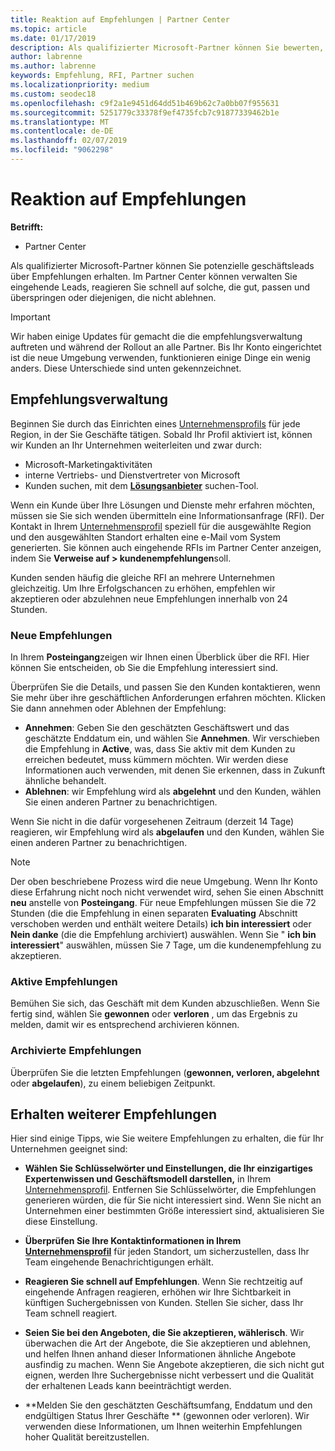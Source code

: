 ```yaml
---
title: Reaktion auf Empfehlungen | Partner Center
ms.topic: article
ms.date: 01/17/2019
description: Als qualifizierter Microsoft-Partner können Sie bewerten, verhandeln und Beantworten von Weiterleitungen über das Partner Center.
author: labrenne
ms.author: labrenne
keywords: Empfehlung, RFI, Partner suchen
ms.localizationpriority: medium
ms.custom: seodec18
ms.openlocfilehash: c9f2a1e9451d64dd51b469b62c7a0bb07f955631
ms.sourcegitcommit: 5251779c33378f9ef4735fcb7c91877339462b1e
ms.translationtype: MT
ms.contentlocale: de-DE
ms.lasthandoff: 02/07/2019
ms.locfileid: "9062298"
---
```

# <a name="responding-to-referrals"></a>Reaktion auf Empfehlungen

**Betrifft:**

-  Partner Center

Als qualifizierter Microsoft-Partner können Sie potenzielle geschäftsleads über Empfehlungen erhalten. Im Partner Center können verwalten Sie eingehende Leads, reagieren Sie schnell auf solche, die gut, passen und überspringen oder diejenigen, die nicht ablehnen. 

> [!IMPORTANT]
> Wir haben einige Updates für gemacht die die empfehlungsverwaltung auftreten und während der Rollout an alle Partner. Bis Ihr Konto eingerichtet ist die neue Umgebung verwenden, funktionieren einige Dinge ein wenig anders. Diese Unterschiede sind unten gekennzeichnet. 

## <a name="referral-management"></a>Empfehlungsverwaltung

Beginnen Sie durch das Einrichten eines [Unternehmensprofils](create-a-marketing-profile.md) für jede Region, in der Sie Geschäfte tätigen. Sobald Ihr Profil aktiviert ist, können wir Kunden an Ihr Unternehmen weiterleiten und zwar durch:

*  Microsoft-Marketingaktivitäten
*  interne Vertriebs- und Dienstvertreter von Microsoft
*  Kunden suchen, mit dem **[Lösungsanbieter](https://www.microsoft.com/solution-providers/home)** suchen-Tool.

Wenn ein Kunde über Ihre Lösungen und Dienste mehr erfahren möchten, müssen sie Sie sich wenden übermitteln eine Informationsanfrage (RFI). Der Kontakt in Ihrem [Unternehmensprofil](create-a-marketing-profile.md) speziell für die ausgewählte Region und den ausgewählten Standort erhalten eine e-Mail vom System generierten. Sie können auch eingehende RFIs im Partner Center anzeigen, indem Sie **Verweise auf > kundenempfehlungen**soll.

Kunden senden häufig die gleiche RFI an mehrere Unternehmen gleichzeitig. Um Ihre Erfolgschancen zu erhöhen, empfehlen wir akzeptieren oder abzulehnen neue Empfehlungen innerhalb von 24 Stunden.

### <a name="new-referrals"></a>Neue Empfehlungen

In Ihrem **Posteingang**zeigen wir Ihnen einen Überblick über die RFI. Hier können Sie entscheiden, ob Sie die Empfehlung interessiert sind. 

Überprüfen Sie die Details, und passen Sie den Kunden kontaktieren, wenn Sie mehr über ihre geschäftlichen Anforderungen erfahren möchten. Klicken Sie dann annehmen oder Ablehnen der Empfehlung: 

*  **Annehmen**: Geben Sie den geschätzten Geschäftswert und das geschätzte Enddatum ein, und wählen Sie **Annehmen**. Wir verschieben die Empfehlung in **Active**, was, dass Sie aktiv mit dem Kunden zu erreichen bedeutet, muss kümmern möchten. Wir werden diese Informationen auch verwenden, mit denen Sie erkennen, dass in Zukunft ähnliche behandelt.
*  **Ablehnen**: wir Empfehlung wird als **abgelehnt** und den Kunden, wählen Sie einen anderen Partner zu benachrichtigen.

Wenn Sie nicht in die dafür vorgesehenen Zeitraum (derzeit 14 Tage) reagieren, wir Empfehlung wird als **abgelaufen** und den Kunden, wählen Sie einen anderen Partner zu benachrichtigen.

> [!NOTE]
> Der oben beschriebene Prozess wird die neue Umgebung. Wenn Ihr Konto diese Erfahrung nicht noch nicht verwendet wird, sehen Sie einen Abschnitt **neu** anstelle von **Posteingang**. Für neue Empfehlungen müssen Sie die 72 Stunden (die die Empfehlung in einen separaten **Evaluating** Abschnitt verschoben werden und enthält weitere Details) **ich bin interessiert** oder **Nein danke** (die die Empfehlung archiviert) auswählen. Wenn Sie " **ich bin interessiert**" auswählen, müssen Sie 7 Tage, um die kundenempfehlung zu akzeptieren.

### <a name="active-referrals"></a>Aktive Empfehlungen

Bemühen Sie sich, das Geschäft mit dem Kunden abzuschließen. Wenn Sie fertig sind, wählen Sie **gewonnen** oder **verloren** , um das Ergebnis zu melden, damit wir es entsprechend archivieren können.

### <a name="archived-referrals"></a>Archivierte Empfehlungen

Überprüfen Sie die letzten Empfehlungen (**gewonnen, verloren, abgelehnt** oder **abgelaufen**), zu einem beliebigen Zeitpunkt. 

## <a name="getting-more-referrals"></a>Erhalten weiterer Empfehlungen

Hier sind einige Tipps, wie Sie weitere Empfehlungen zu erhalten, die für Ihr Unternehmen geeignet sind:

*  **Wählen Sie Schlüsselwörter und Einstellungen, die Ihr einzigartiges Expertenwissen und Geschäftsmodell darstellen,** in Ihrem [Unternehmensprofil](create-a-marketing-profile.md). Entfernen Sie Schlüsselwörter, die Empfehlungen generieren würden, die für Sie nicht interessiert sind. Wenn Sie nicht an Unternehmen einer bestimmten Größe interessiert sind, aktualisieren Sie diese Einstellung.

*  **Überprüfen Sie Ihre Kontaktinformationen in Ihrem [Unternehmensprofil](create-a-marketing-profile.md)** für jeden Standort, um sicherzustellen, dass Ihr Team eingehende Benachrichtigungen erhält.

*  **Reagieren Sie schnell auf Empfehlungen**. Wenn Sie rechtzeitig auf eingehende Anfragen reagieren, erhöhen wir Ihre Sichtbarkeit in künftigen Suchergebnissen von Kunden. Stellen Sie sicher, dass Ihr Team schnell reagiert.

*  **Seien Sie bei den Angeboten, die Sie akzeptieren, wählerisch**. Wir überwachen die Art der Angebote, die Sie akzeptieren und ablehnen, und helfen Ihnen anhand dieser Informationen ähnliche Angebote ausfindig zu machen. Wenn Sie Angebote akzeptieren, die sich nicht gut eignen, werden Ihre Suchergebnisse nicht verbessert und die Qualität der erhaltenen Leads kann beeinträchtigt werden.

*  **Melden Sie den geschätzten Geschäftsumfang, Enddatum und den endgültigen Status Ihrer Geschäfte ** (gewonnen oder verloren). Wir verwenden diese Informationen, um Ihnen weiterhin Empfehlungen hoher Qualität bereitzustellen.
